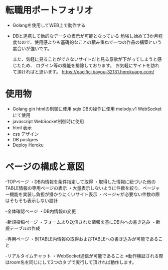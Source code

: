# 転職用ポートフォリオ
- Golangを使用してWEB上で動作する
- DBと連携して動的なデータの表示が可能となっている
  勉強し始めて3か月程度なので、使用感よりも基礎的なことの積み重ねで一つの作品の構築という度合いが強いです。

  また、気軽に見ることができないサイトだと見る意欲が下がってしまうと感じたため、
  ログイン等の機能を排除しております。
  お気軽にサイトを訪れて頂ければと思います。
  https://pacific-bayou-32131.herokuapp.com/

# 使用物
- Golang
    gin       htmlの制御に使用
    sqlx      DBの操作に使用
    melody.v1 WebSocketにて使用
- javascript
    WebSocket制御時に使用
- html
    表示
- css
    デザイン
- DB
    postgres
- Deploy
    Heroku

# ページの構成と意図
-TOPページ
  ・DB内情報を条件指定して取得
  ・取得した情報に紐づいた他のTABLE情報の専用ページの表示
  ・大量表示しないように件数を絞り、ページャー機能を実装し負担が掛かりにくいサイト表示
  ・ページャが必要ない件数の際はそもそも表示しない設計

-全体確認ページ
  ・DB内情報の変更

-新規投稿ページ
  ・フォームより送信された情報を基にDB内への書き込み
  ・新規テーブルの作成

-専用ページ
  ・別TABLE内情報の取得およびTABLEへの書き込みが可能であること

-リアルタイムチャット
  ・WebSocket通信が可能であること
  ※動作検証される際はroom名を同じにして2つのタブで実行して頂ければ動作します。
